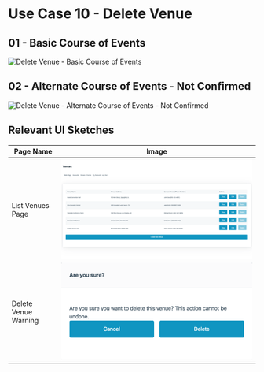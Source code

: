 # Use Case 10 - Delete Venue

## 01 - Basic Course of Events

![Delete Venue - Basic Course of Events](/02-analysis/usecases/images/10-delete-venue-basic.png)

## 02 - Alternate Course of Events - Not Confirmed

![Delete Venue - Alternate Course of Events - Not Confirmed](/02-analysis/usecases/images/10-delete-venue-alternate.png)

## Relevant UI Sketches
| Page Name | Image |
|----|------|
| List Venues Page | ![List Venues Page](/01-requirements-solution/uisketches/09-list-venues.png) |
| Delete Venue Warning | ![Delete Venue Warning](/01-requirements-solution/uisketches/13-delete-venue-warning.png) |
